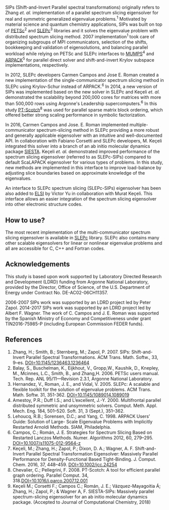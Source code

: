 SIPs (Shift-and-Invert Parallel spectral transformations) originally
refers to Zhang _et. al._ implementation of a parallel spectrum slicing eigensolver for real and symmetric generalized eigenvalue problems.<sup>1</sup>
Motivated by material science and quantum chemistry applications, SIPs was built on top of [PETSc](https://www.mcs.anl.gov/petsc/)<sup>2</sup> and
[SLEPc](http://slepc.upv.es/)<sup>3</sup> libraries and it solves the eigenvalue problem with distributed spectrum slicing method. 2007 implementation<sup>1</sup> took care of organizing subgroups of MPI communicators, selection of the shifts, bookkeeping and validation of eigensolutions, and balancing parallel workload while relying on PETSc and SLEPc interfaces to [MUMPS](http://mumps.enseeiht.fr/)<sup>4</sup> and [ARPACK](http://www.caam.rice.edu/software/ARPACK/)<sup>5</sup> for parallel direct solver and
shift-and-invert Krylov subspace implementations, respectively.

In 2012, SLEPc developers Carmen Campos and Jose E. Roman created a new implementation of
the single-communicator spectrum slicing method in SLEPc using Krylov-Schur instead of ARPACK.<sup>6</sup> In 2014, a new version of SIPs was implemented based on the new solver in SLEPc and Keçeli _et. al._ demonstrated the scalability beyond 200,000 cores for matrices with more than 500,000 rows using Argonne's Leadership supercomputers.<sup>6</sup> In this study [PT-Scotch](https://www.labri.fr/perso/pelegrin/scotch/)<sup>8</sup>
was used for parallel sparse matrix block ordering, which offered better strong scaling performance in symbolic factorization.

In 2016, Carmen Campos and Jose. E. Roman implemented multiple-communicator spectrum-slicing method in SLEPc providing a more robust and generally applicable eigensolver with an intuitive and
well-documented API. In collaboration with Fabiano Corsetti and SLEPc developers, M. Keçeli integrated this solver into a branch of an ab initio molecular dynamics package [SIESTA](https://departments.icmab.es/leem/siesta/).
Keçeli _et. al._ demonstrated improved performance of the spectrum slicing eigensolver (referred to as SLEPc-SIPs) compared to default ScaLAPACK eigensolver for various types of problems. In this study, new methods are implemented in this interface to improve load-balance by adjusting slice boundaries based on approximate knowledge of the eigenvalues.

An interface to SLEPc spectrum slicing (SLEPc-SIPs) eigensolver has been also added to [ELSI](https://wordpress.elsi-interchange.org/) by Victor
Yu in collaboration with Murat Keçeli. This interface allows an easier integration of the spectrum slicing eigensolver into other electronic structure codes.


## How to use?
The most recent implementation of the multi-communicator spectrum slicing eigensolver is available in [SLEPc](http://slepc.upv.es/) library. SLEPc also contains many other scalable eigensolvers for linear or nonlinear eigenvalue problems and all are accessible for C, C++ and Fortran codes.


## Acknowledgements
This study is based upon work supported by Laboratory Directed Research and Development (LDRD)
funding from Argonne National Laboratory, provided by the Director, Office of Science,
of the U.S. Department of Energy under Contract No. DE-AC02-06CH11357.

2006-2007 SIPs work was supported by an LDRD project led by Peter Zapol.
2014-2017 SIPs work was supported by an LDRD project led by Albert F. Wagner.
The work of C. Campos and J. E. Roman was supported by the Spanish Ministry of Economy and Competitiveness under grant TIN2016-75985-P (including European Commission FEDER funds).


## References
1. Zhang, H.; Smith, B.; Sternberg, M.; Zapol, P. 2007. SIPs: Shift-and-Invert Parallel Spectral Transformations.
ACM Trans. Math. Softw., 33, 9–es.
[DOI=10.1145/1236463.1236464](doi.org/10.1145/1236463.1236464)
2. Balay, S., Buschelman, K., Eijkhout, V., Gropp,W., Kaushik, D., Knepley, M., Mcinnes, L.C., Smith, B., and Zhang,H. 2006. PETSc users manual. Tech. Rep. ANL 95/11—Revision 2.3.1, Argonne National Laboratory.
3. Hernandez, V., Roman, J. E., and Vidal, V. 2005. SLEPc: A scalable and flexible toolkit for the solution of eigenvalue problems. ACM Trans. Math.
Softw. 31, 351-362. [DOI=10.1145/1089014.1089019](doi.org/10.1145/1089014.1089019)
4. Amestoy, P.R.; Duff I.S.; and L’excellent, J.-Y. 2000. Multifrontal parallel distributed symmetric and unsymmetric solvers. Comput. Meth. Appl. Mech. Eng. 184, 501–520.
Soft. 31, 3 (Sept.), 351–362.
5. Lehoucq, R.B.; Sorensen, D.C.; and Yang, C. 1998. ARPACK Users’ Guide: Solution of Large- Scale Eigenvalue Problems with Implicitly Restarted Arnoldi Methods. SIAM, Philadelphia.
6. Campos, C.; Román, J. E.
Strategies for Spectrum Slicing Based on Restarted Lanczos Methods.
Numer. Algorithms 2012, 60, 279–295.
[DOI=10.1007/s11075-012-9564-z](doi.org/10.1007/s11075-012-9564-z)
7. Keçeli, M.; Zhang, H.; Zapol, P.; Dixon, D. A.; Wagner, A. F.
Shift-and-Invert Parallel Spectral Transformation Eigensolver:
Massively Parallel Performance for Density-Functional Based
Tight-Binding. J. Comput. Chem. 2016, 37, 448–459.
[DOI=10.1002/jcc.24254](doi.org/10.1002/jcc.24254)
8. Chevalier, C.; Pellegrini, F. 2008. PT-Scotch: A tool for efficient parallel graph ordering. Parallel Comput. 34, 318.[DOI=10.1016/j.parco.2007.12.001](doi.org/10.1016/j.parco.2007.12.001)
9. Keçeli M.; Corsetti F.; Campos C.; Román, J. E.; Vázquez-Mayagoitia
Á;  Zhang, H.; Zapol, P.; & Wagner A, F.
SIESTA-SIPs: Massively parallel spectrum-slicing eigensolver for an ab
initio molecular dynamics package. (Accepted to Journal of
Computational Chemistry, 2018)
